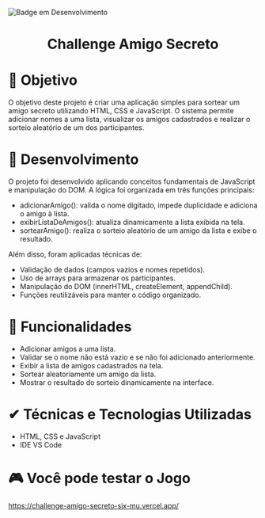 ![Badge em Desenvolvimento](http://img.shields.io/static/v1?label=STATUS&message=FINALIZADO&color=GREEN&style=for-the-badge)
<h1 align="center"> Challenge Amigo Secreto </h1>

# 📎 Objetivo
O objetivo deste projeto é criar uma aplicação simples para sortear um amigo secreto utilizando HTML, CSS e JavaScript.
O sistema permite adicionar nomes a uma lista, visualizar os amigos cadastrados e realizar o sorteio aleatório de um dos participantes.

# 📝 Desenvolvimento
O projeto foi desenvolvido aplicando conceitos fundamentais de JavaScript e manipulação do DOM.
A lógica foi organizada em três funções principais:
* adicionarAmigo(): valida o nome digitado, impede duplicidade e adiciona o amigo à lista.
* exibirListaDeAmigos(): atualiza dinamicamente a lista exibida na tela.
* sortearAmigo(): realiza o sorteio aleatório de um amigo da lista e exibe o resultado.

Além disso, foram aplicadas técnicas de:
* Validação de dados (campos vazios e nomes repetidos).
* Uso de arrays para armazenar os participantes.
* Manipulação do DOM (innerHTML, createElement, appendChild).
* Funções reutilizáveis para manter o código organizado.

# 🔨 Funcionalidades
* Adicionar amigos a uma lista.
* Validar se o nome não está vazio e se não foi adicionado anteriormente.
* Exibir a lista de amigos cadastrados na tela.
* Sortear aleatoriamente um amigo da lista.
* Mostrar o resultado do sorteio dinamicamente na interface.

# ✔ Técnicas e Tecnologias Utilizadas
* HTML, CSS e JavaScript
* IDE VS Code

# 🎮 Você pode testar o Jogo
https://challenge-amigo-secreto-six-mu.vercel.app/
